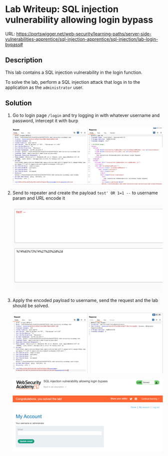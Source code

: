 # Lab Writeup: SQL injection vulnerability allowing login bypass

URL: https://portswigger.net/web-security/learning-paths/server-side-vulnerabilities-apprentice/sql-injection-apprentice/sql-injection/lab-login-bypass#

## Description

This lab contains a SQL injection vulnerability in the login function.

To solve the lab, perform a SQL injection attack that logs in to the application as the `administrator` user.

## Solution

1. Go to login page `/login` and try logging in with whatever username and password, intercept it with burp

   ![sqli-login-bypass](/assets/sqli-login-bypass.png)

2. Send to repeater and create the payload `test' OR 1=1 --` to username param and URL encode it

   ![sqli-login-bypass-1](/assets/sqli-login-bypass-1.png)

3. Apply the encoded payload to username, send the request and the lab should be solved.

   ![sqli-login-bypass-2](/assets/sqli-login-bypass-2.png)

   ![sqli-login-bypass-3](/assets/sqli-login-bypass-3.png)
